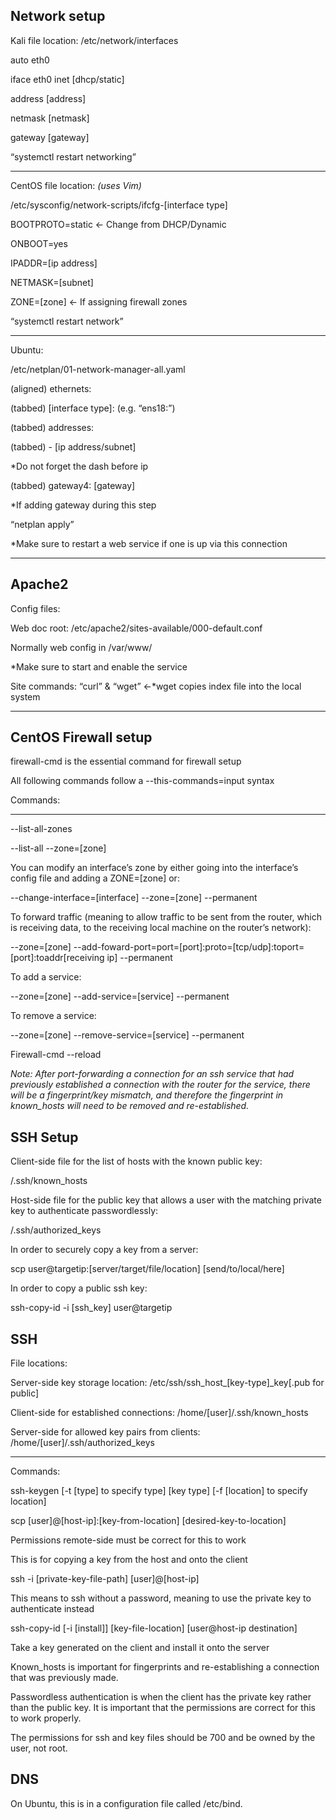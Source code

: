 Network setup
---
Kali file location:
/etc/network/interfaces

auto eth0

iface eth0 inet [dhcp/static]

address [address]

netmask [netmask]

gateway [gateway]

“systemctl restart networking”

---
CentOS file location: *(uses Vim)*

/etc/sysconfig/network-scripts/ifcfg-[interface type]

BOOTPROTO=static  ← Change from DHCP/Dynamic

ONBOOT=yes

IPADDR=[ip address]

NETMASK=[subnet]

ZONE=[zone]  ← If assigning firewall zones

“systemctl restart network”


---
Ubuntu:

/etc/netplan/01-network-manager-all.yaml

(aligned) ethernets:

(tabbed) [interface type]: (e.g. “ens18:”)

(tabbed) addresses:

(tabbed) - [ip address/subnet]

*Do not forget the dash before ip

(tabbed) gateway4: [gateway]


*If adding gateway during this step

“netplan apply”

*Make sure to restart a web service if one is up via this connection

---

Apache2
---
Config files:

Web doc root: /etc/apache2/sites-available/000-default.conf

Normally web config in /var/www/

*Make sure to start and enable the service

Site commands: “curl” & “wget” ←*wget copies index file into the local system

---

CentOS Firewall setup
---

firewall-cmd is the essential command for firewall setup

All following commands follow a --this-commands=input syntax

Commands:

---
--list-all-zones

--list-all --zone=[zone]

You can modify an interface’s zone by either going into the interface’s config file and adding a ZONE=[zone] or:

--change-interface=[interface] --zone=[zone] --permanent

To forward traffic (meaning to allow traffic to be sent from the router, which is receiving data, to the receiving local machine on the router’s network):

--zone=[zone] --add-foward-port=port=[port]:proto=[tcp/udp]:toport=[port]:toaddr[receiving ip] --permanent

To add a service:

--zone=[zone] --add-service=[service] --permanent

To remove a service:

--zone=[zone] --remove-service=[service] --permanent 

Firewall-cmd --reload

*Note: After port-forwarding a connection for an ssh service that had previously established a connection with the router for the service, there will be a fingerprint/key mismatch, and therefore the fingerprint in known_hosts will need to be removed and re-established.*


SSH Setup
---
Client-side file for the list of hosts with the known public key:

/.ssh/known_hosts

Host-side file for the public key that allows a user with the matching private key to authenticate passwordlessly:

/.ssh/authorized_keys


In order to securely copy a key from a server:

scp user@targetip:[server/target/file/location] [send/to/local/here]

In order to copy a public ssh key:

ssh-copy-id -i [ssh_key] user@targetip



SSH
---
File locations:

Server-side key storage location: /etc/ssh/ssh_host_[key-type]_key[.pub for public]

Client-side for established connections: /home/[user]/.ssh/known_hosts

Server-side for allowed key pairs from clients: /home/[user]/.ssh/authorized_keys

---
Commands:

ssh-keygen [-t [type] to specify type] [key type] [-f [location] to specify location]

scp [user]@[host-ip]:[key-from-location] [desired-key-to-location]

Permissions remote-side must be correct for this to work

This is for copying a key from the host and onto the client

ssh -i [private-key-file-path] [user]@[host-ip]

This means to ssh without a password, meaning to use the private key to authenticate instead

ssh-copy-id [-i [install]] [key-file-location] [user@host-ip destination]

Take a key generated on the client and install it onto the server

Known_hosts is important for fingerprints and re-establishing a connection that was previously made.


Passwordless authentication is when the client has the private key rather than the public key. It is important that the permissions are correct for this to work properly.

The permissions for ssh and key files should be 700 and be owned by the user, not root.


DNS
---
On Ubuntu, this is in a configuration file called /etc/bind.
